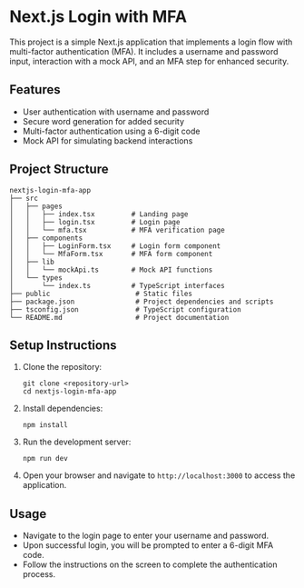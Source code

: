 # Next.js Login with MFA

This project is a simple Next.js application that implements a login flow with multi-factor authentication (MFA). It includes a username and password input, interaction with a mock API, and an MFA step for enhanced security.

## Features

- User authentication with username and password
- Secure word generation for added security
- Multi-factor authentication using a 6-digit code
- Mock API for simulating backend interactions

## Project Structure

```
nextjs-login-mfa-app
├── src
│   ├── pages
│   │   ├── index.tsx         # Landing page
│   │   ├── login.tsx         # Login page
│   │   └── mfa.tsx           # MFA verification page
│   ├── components
│   │   ├── LoginForm.tsx     # Login form component
│   │   └── MfaForm.tsx       # MFA form component
│   ├── lib
│   │   └── mockApi.ts        # Mock API functions
│   └── types
│       └── index.ts          # TypeScript interfaces
├── public                     # Static files
├── package.json               # Project dependencies and scripts
├── tsconfig.json              # TypeScript configuration
└── README.md                  # Project documentation
```

## Setup Instructions

1. Clone the repository:

   ```
   git clone <repository-url>
   cd nextjs-login-mfa-app
   ```

2. Install dependencies:

   ```
   npm install
   ```

3. Run the development server:

   ```
   npm run dev
   ```

4. Open your browser and navigate to `http://localhost:3000` to access the application.

## Usage

- Navigate to the login page to enter your username and password.
- Upon successful login, you will be prompted to enter a 6-digit MFA code.
- Follow the instructions on the screen to complete the authentication process.
